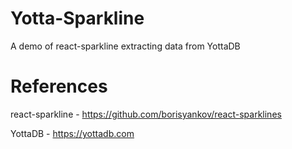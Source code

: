 # Yotta-Sparkline

A demo of react-sparkline extracting data from YottaDB

#  References

react-sparkline - https://github.com/borisyankov/react-sparklines

YottaDB - https://yottadb.com
